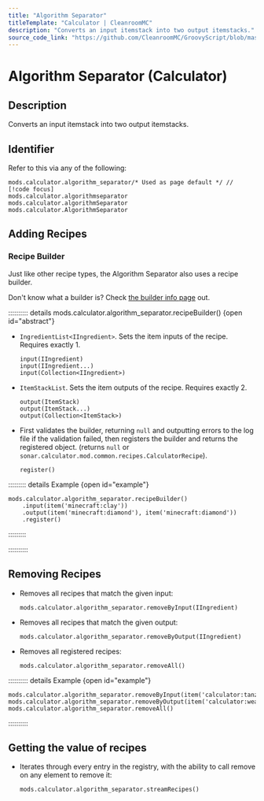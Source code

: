 ```yaml
---
title: "Algorithm Separator"
titleTemplate: "Calculator | CleanroomMC"
description: "Converts an input itemstack into two output itemstacks."
source_code_link: "https://github.com/CleanroomMC/GroovyScript/blob/master/src/main/java/com/cleanroommc/groovyscript/compat/mods/calculator/AlgorithmSeparator.java"
---
```


# Algorithm Separator (Calculator)

## Description

Converts an input itemstack into two output itemstacks.

## Identifier

Refer to this via any of the following:

```groovy:no-line-numbers {1}
mods.calculator.algorithm_separator/* Used as page default */ // [!code focus]
mods.calculator.algorithmseparator
mods.calculator.algorithmSeparator
mods.calculator.AlgorithmSeparator
```


## Adding Recipes

### Recipe Builder

Just like other recipe types, the Algorithm Separator also uses a recipe builder.

Don't know what a builder is? Check [the builder info page](../../groovy/builder.md) out.

:::::::::: details mods.calculator.algorithm_separator.recipeBuilder() {open id="abstract"}
- `IngredientList<IIngredient>`. Sets the item inputs of the recipe. Requires exactly 1.

    ```groovy:no-line-numbers
    input(IIngredient)
    input(IIngredient...)
    input(Collection<IIngredient>)
    ```

- `ItemStackList`. Sets the item outputs of the recipe. Requires exactly 2.

    ```groovy:no-line-numbers
    output(ItemStack)
    output(ItemStack...)
    output(Collection<ItemStack>)
    ```

- First validates the builder, returning `null` and outputting errors to the log file if the validation failed, then registers the builder and returns the registered object. (returns `null` or `sonar.calculator.mod.common.recipes.CalculatorRecipe`).

    ```groovy:no-line-numbers
    register()
    ```

::::::::: details Example {open id="example"}
```groovy:no-line-numbers
mods.calculator.algorithm_separator.recipeBuilder()
    .input(item('minecraft:clay'))
    .output(item('minecraft:diamond'), item('minecraft:diamond'))
    .register()
```

:::::::::

::::::::::

## Removing Recipes

- Removes all recipes that match the given input:

    ```groovy:no-line-numbers
    mods.calculator.algorithm_separator.removeByInput(IIngredient)
    ```

- Removes all recipes that match the given output:

    ```groovy:no-line-numbers
    mods.calculator.algorithm_separator.removeByOutput(IIngredient)
    ```

- Removes all registered recipes:

    ```groovy:no-line-numbers
    mods.calculator.algorithm_separator.removeAll()
    ```

:::::::::: details Example {open id="example"}
```groovy:no-line-numbers
mods.calculator.algorithm_separator.removeByInput(item('calculator:tanzaniteleaves'))
mods.calculator.algorithm_separator.removeByOutput(item('calculator:weakeneddiamond'))
mods.calculator.algorithm_separator.removeAll()
```

::::::::::

## Getting the value of recipes

- Iterates through every entry in the registry, with the ability to call remove on any element to remove it:

    ```groovy:no-line-numbers
    mods.calculator.algorithm_separator.streamRecipes()
    ```
